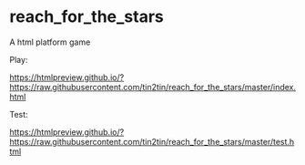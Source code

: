 # reach_for_the_stars
A html platform game

Play:

https://htmlpreview.github.io/?https://raw.githubusercontent.com/tin2tin/reach_for_the_stars/master/index.html

Test:

https://htmlpreview.github.io/?https://raw.githubusercontent.com/tin2tin/reach_for_the_stars/master/test.html
